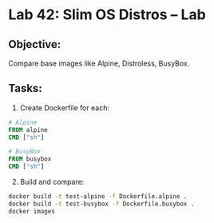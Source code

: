 # Lab 42: Slim OS Distros – Lab

## Objective:
Compare base images like Alpine, Distroless, BusyBox.

## Tasks:
1. Create Dockerfile for each:
```Dockerfile
# Alpine
FROM alpine
CMD ["sh"]

# BusyBox
FROM busybox
CMD ["sh"]
```

2. Build and compare:
```bash
docker build -t test-alpine -f Dockerfile.alpine .
docker build -t test-busybox -f Dockerfile.busybox .
docker images
```
